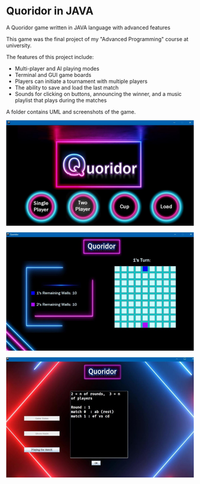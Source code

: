 # Quoridor in JAVA
A Quoridor game written in JAVA language with advanced features

This game was the final project of my "Advanced Programming" course at university.

The features of this project include:
- Multi-player and AI playing modes
- Terminal and GUI game boards
- Players can initiate a tournament with multiple players
- The ability to save and load the last match
- Sounds for clicking on buttons, announcing the winner, and a music playlist that plays during the matches

A folder contains UML and screenshots of the game.

![Main Manu](https://raw.githubusercontent.com/mohadli/Quoridor/refs/heads/main/UML_and_Screenshots/Main.jpg)

![Game Board](https://raw.githubusercontent.com/mohadli/Quoridor/refs/heads/main/UML_and_Screenshots/board.jpg)

![Cup Form](https://raw.githubusercontent.com/mohadli/Quoridor/refs/heads/main/UML_and_Screenshots/cup.jpg)
